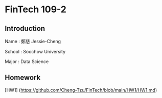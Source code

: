 # FinTech 109-2

## Introduction

Name : 鄭慈 Jessie-Cheng

School : Soochow University

Major : Data Science

## Homework

[HW1] (https://github.com/Cheng-Tzu/FinTech/blob/main/HW1/HW1.md)

